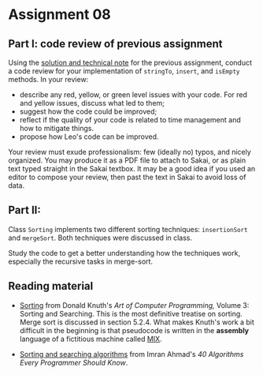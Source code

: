 # Assignment 08

## Part I: code review of previous assignment

Using the [solution and technical note]() for the previous assignment, conduct a code review for your implementation of ``stringTo``, ``insert``, and ``isEmpty`` methods. In your review:

* describe any red, yellow, or green level issues with your code. For red and yellow issues, discuss what led to them;
* suggest how the code could be improved;
* reflect if the quality of your code is related to time management and how to mitigate things.
* propose how Leo's code can be improved.

Your review must exude professionalism: few (ideally no) typos, and nicely organized. You may produce it as a PDF file to attach to Sakai, or as plain text typed straight in the Sakai textbox. It may be a good idea if you used an editor to compose your review, then past the text in Sakai to avoid loss of data.
 

## Part II:  

Class `Sorting` implements two different sorting techniques: `insertionSort` and `mergeSort`. Both techniques were discussed in class.

Study the code to get a better understanding how the techniques work, especially the recursive tasks in merge-sort.

## Reading material
 
* [Sorting](https://learning.oreilly.com/library/view/art-of-computer/9780321635792/ch05.xhtml) from Donald Knuth's *Art of Computer Programming,* Volume 3: Sorting and Searching. This is the most definitive treatise on sorting. Merge sort is discussed in section 5.2.4. What makes Knuth's work a bit difficult in the beginning is that pseudocode is written in the **assembly** language of a fictitious machine called [MIX](https://en.wikipedia.org/wiki/MIX_(abstract_machine)). 

* [Sorting and searching algorithms](https://learning.oreilly.com/library/view/40-algorithms-every/9781789801217/7f694829-0525-42b1-a485-fb37a07f31ec.xhtml) from Imran Ahmad's *40 Algorithms Every Programmer Should Know*.